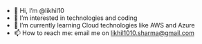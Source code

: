 - 👋 Hi, I’m @likhil10
- 👀 I’m interested in technologies and coding
- 🌱 I’m currently learning Cloud technologies like AWS and Azure
- 📫 How to reach me: email me on likhil1010.sharma@gmail.com

<!---
likhil10/likhil10 is a ✨ special ✨ repository because its `README.md` (this file) appears on your GitHub profile.
You can click the Preview link to take a look at your changes.
--->
